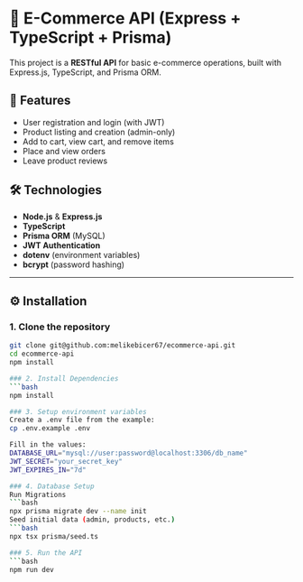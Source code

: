 # 🛒 E-Commerce API (Express + TypeScript + Prisma)

This project is a **RESTful API** for basic e-commerce operations, built with Express.js, TypeScript, and Prisma ORM.

## 🚀 Features

- User registration and login (with JWT)
- Product listing and creation (admin-only)
- Add to cart, view cart, and remove items
- Place and view orders
- Leave product reviews

## 🛠 Technologies

- **Node.js** & **Express.js**
- **TypeScript**
- **Prisma ORM** (MySQL)
- **JWT Authentication**
- **dotenv** (environment variables)
- **bcrypt** (password hashing)

---

## ⚙️ Installation

### 1. Clone the repository

```bash
git clone git@github.com:melikebicer67/ecommerce-api.git
cd ecommerce-api
npm install

### 2. Install Dependencies
```bash
npm install

### 3. Setup environment variables
Create a .env file from the example:
cp .env.example .env

Fill in the values:
DATABASE_URL="mysql://user:password@localhost:3306/db_name"
JWT_SECRET="your_secret_key"
JWT_EXPIRES_IN="7d"

### 4. Database Setup
Run Migrations
```bash
npx prisma migrate dev --name init
Seed initial data (admin, products, etc.)
```bash
npx tsx prisma/seed.ts

### 5. Run the API
```bash
npm run dev
